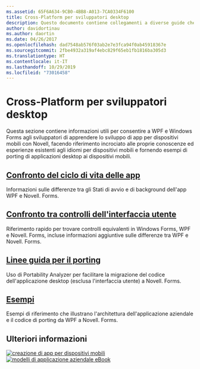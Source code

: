 ```yaml
---
ms.assetid: 65F6A634-9CB0-4BB8-A013-7CA0334F6100
title: Cross-Platform per sviluppatori desktop
description: Questo documento contiene collegamenti a diverse guide che descrivono Novell. Forms per sviluppatori WPF e Windows Forms. Il contenuto collegato Esplora il ciclo di vita dell'applicazione, i controlli dell'interfaccia utente, le linee guida e gli esempi di porting.
author: davidortinau
ms.author: daortin
ms.date: 04/26/2017
ms.openlocfilehash: dad7548ab576f03ab2e7e3fca94f0ab45918367e
ms.sourcegitcommit: 2fbe4932a319af4ebc829f65eb1fb1816ba305d3
ms.translationtype: HT
ms.contentlocale: it-IT
ms.lasthandoff: 10/29/2019
ms.locfileid: "73016458"
---
```

# <a name="cross-platform-for-desktop-developers"></a>Cross-Platform per sviluppatori desktop

Questa sezione contiene informazioni utili per consentire a WPF e Windows Forms agli sviluppatori di apprendere lo sviluppo di app per dispositivi mobili con Novell, facendo riferimento incrociato alle proprie conoscenze ed esperienze esistenti agli idiomi per dispositivi mobili e fornendo esempi di porting di applicazioni desktop ai dispositivi mobili.

## <a name="app-lifecycle-comparison"></a>[Confronto del ciclo di vita delle app](lifecycle.md)

Informazioni sulle differenze tra gli Stati di avvio e di background dell'app WPF e Novell. Forms.

## <a name="ui-controls-comparison"></a>[Confronto tra controlli dell'interfaccia utente](controls/index.md)

Riferimento rapido per trovare controlli equivalenti in Windows Forms, WPF e Novell. Forms, incluse informazioni aggiuntive sulle differenze tra WPF e Novell. Forms.

## <a name="porting-guidance"></a>[Linee guida per il porting](porting.md)

Uso di Portability Analyzer per facilitare la migrazione del codice dell'applicazione desktop (esclusa l'interfaccia utente) a Novell. Forms.

## <a name="samples"></a>[Esempi](samples.md)

Esempi di riferimento che illustrano l'architettura dell'applicazione aziendale e il codice di porting da WPF a Novell. Forms.

## <a name="learn-more"></a>Ulteriori informazioni

[![creazione di app per dispositivi mobili](images/creating-sml.png)](~/xamarin-forms/creating-mobile-apps-xamarin-forms/index.md) [![modelli di applicazione aziendale eBook](images/enterprise-sml.png)](~/xamarin-forms/enterprise-application-patterns/index.md)
